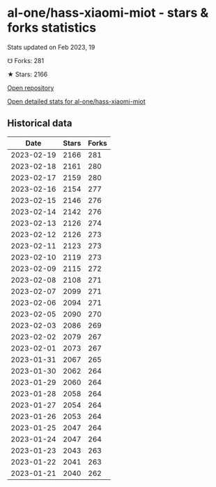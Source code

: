# al-one/hass-xiaomi-miot - stars & forks statistics

Stats updated on Feb 2023, 19

☋ Forks: 281

★ Stars: 2166

[Open repository](https://github.com/al-one/hass-xiaomi-miot)

[Open detailed stats for al-one/hass-xiaomi-miot](https://reviewgithub.com/rep/al-one/hass-xiaomi-miot)

## Historical data
| Date | Stars | Forks |
|------|-------|-------|
| 2023-02-19 | 2166 | 281 | 
| 2023-02-18 | 2161 | 280 | 
| 2023-02-17 | 2159 | 280 | 
| 2023-02-16 | 2154 | 277 | 
| 2023-02-15 | 2146 | 276 | 
| 2023-02-14 | 2142 | 276 | 
| 2023-02-13 | 2126 | 274 | 
| 2023-02-12 | 2126 | 273 | 
| 2023-02-11 | 2123 | 273 | 
| 2023-02-10 | 2119 | 273 | 
| 2023-02-09 | 2115 | 272 | 
| 2023-02-08 | 2108 | 271 | 
| 2023-02-07 | 2099 | 271 | 
| 2023-02-06 | 2094 | 271 | 
| 2023-02-05 | 2090 | 270 | 
| 2023-02-03 | 2086 | 269 | 
| 2023-02-02 | 2079 | 267 | 
| 2023-02-01 | 2073 | 267 | 
| 2023-01-31 | 2067 | 265 | 
| 2023-01-30 | 2062 | 264 | 
| 2023-01-29 | 2060 | 264 | 
| 2023-01-28 | 2058 | 264 | 
| 2023-01-27 | 2054 | 264 | 
| 2023-01-26 | 2053 | 264 | 
| 2023-01-25 | 2047 | 264 | 
| 2023-01-24 | 2047 | 264 | 
| 2023-01-23 | 2043 | 263 | 
| 2023-01-22 | 2041 | 263 | 
| 2023-01-21 | 2040 | 262 | 


